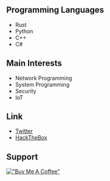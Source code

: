 ## Programming Languages
- Rust
- Python
- C++
- C#

## Main Interests
- Network Programming
- System Programming
- Security
- IoT

## Link
- [Twitter](https://twitter.com/shellrow_)
- [HackTheBox](https://app.hackthebox.eu/profile/539218)

## Support
[!["Buy Me A Coffee"](https://www.buymeacoffee.com/assets/img/custom_images/orange_img.png)](https://www.buymeacoffee.com/shellrow)

